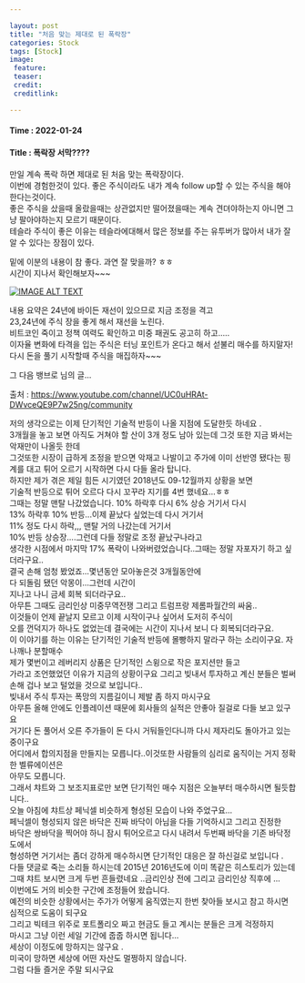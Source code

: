 ```yaml
---

layout: post
title: "처음 맞는 제대로 된 폭락장"
categories: Stock
tags: [Stock]
image:
 feature: 
 teaser: 
 credit:
 creditlink:

---
```


#### Time : 2022-01-24
#### Title : 폭락장 서막????

만일 계속 폭락 하면 제대로 된 처음 맞는 폭락장이다.<br>
이번에 경험한것이 있다. 좋은 주식이라도 내가 계속 follow up할 수 있는 주식을 해야한다는것이다.<br>
좋은 주식을 샀을때 올랐을때는 상관없지만 떨어졌을때는 계속 견뎌야하는지 아니면 그냥 팔아야하는지 모르기 때문이다.<br>
테슬라 주식이 좋은 이유는 테슬라에대해서 많은 정보를 주는 유투버가 많아서 내가 잘 알 수 있다는 장점이 있다.<br>

밑에 이분의 내용이 참 좋다. 과연 잘 맞을까? ㅎㅎ<br>
시간이 지나서 확인해보자~~~<br>

[![IMAGE ALT TEXT](https://img.youtube.com/vi/Kn-p3VHXVuQ/0.jpg)](https://www.youtube.com/watch?v=Kn-p3VHXVuQ "Video Title")

내용 요약은 24년에 바이든 재선이 있으므로 지금 조정을 격고 <br>
23,24년에 주식 장을 좋게 해서 재선을 노린다. <br>
비트코인 죽이고 정책 여력도 확인하고 미중 패권도 공고히 하고.....<br>
이자율 변화에 타격을 입는 주식은 터닝 포인트가 온다고 해서 섣불리 매수를 하지말자!<br>
다시 돈을 풀기 시작할때 주식을 매집하자~~~<br>

그 다음 뱅브로 님의 글...<br>

출처 : https://www.youtube.com/channel/UC0uHRAt-DWvceQE9P7w25ng/community<br>

저의 생각으로는 이제 단기적인 기술적 반등이 나올 지점에 도달한듯 하네요 . <br>
3개월을 놓고 보면 아직도 거쳐야 할 산이 3개 정도 남아 있는데 그것 또한 지금 봐서는 악재만이 나올듯 한데 <br>
그것또한 시장이 급하게 조정을 받으면 악재고 나발이고 주가에 이미 선반영 됐다는 핑계를 대고 튀어 오르기 시작하면 다시 다들 올라 탑니다. <br>
하지만 제가 겪은 제일 힘든 시기였던 2018년도 09-12월까지 상황을 보면 <br>
기술적 반등으로 튀어 오르다 다시 꼬꾸라 지기를 4번 했네요...ㅎㅎ <br>
그때는 정말 맨탈 나갔었습니다. 10% 하락후 다시 6% 상승 거기서 다시 <br>
13% 하락후 10% 반등...이제 끝났다 싶었는데 다시 거기서 <br>
11% 정도 다시 하락,,, 맨탈 거의 나갔는데 거기서 <br>
10% 반등 상승장....그런데 다들 정말로 조정 끝났구나라고 <br>
생각한 시점에서 마지막 17% 폭락이 나와버렸었습니다..그때는 정말 자포자기 하고 싶더라구요..<br>
결국 손해 엄청 봤었죠...몇년동안 모아놓은것 3개월동안에 <br>
다 되돌림 됐던 악몽이...그런데 시간이 <br>
지나고 나니 금세 회복 되더라구요..<br>
아무튼 그때도 금리인상 미중무역전쟁 그리고 트럼프랑 제롬파월간의 싸움..<br>
이것들이 언제 끝날지 모르고 이제 시작이구나 싶어서 도저히 주식이 <br>
오를 껀덕지가 하나도 없었는데 결국에는 시간이 지나서 보니 다 회복되더라구요.<br>
이 이야기를 하는 이유는 단기적인 기술적 반등에 몰빵하지 말라구 하는 소리이구요. 자나깨나 분할매수 <br>
제가 몇번이고 레버리지 상품은 단기적인 스윙으로 작은 포지션만 들고 <br>
가라고 조언했었던 이유가 지금의 상황이구요 그리고 빚내서 투자하고 계신 분들은 벌써 손해 겁나 보고 털었을 것으로 보입니다..<br>
빚내서 주식 투자는 폭망의 지름길이니 제발 좀 하지 마시구요 <br>
아무튼 올해 안에도 인플레이션 때문에 회사들의 실적은 안좋아 질걸로 다들 보고 있구요<br>
거기다 돈 풀어서 오른 주가들이 돈 다시 거둬들인다니까 다시 제자리도 돌아가고 있는 중이구요 <br>
어디에서 합의지점을 만들지는 모릅니다..이것또한 사람들의 심리로 움직이는 거지 정확한 벨류에이션은 <br>
아무도 모릅니다. <br>
그래서 챠트와 그 보조지표로만 보면 단기적인 매수 지점은 오늘부터 매수하시면 될듯합니다..<br>
오늘 아침에 챠트상 페닉셀 비슷하게 형성된 모습이 나와 주었구요...<br>
페닉셀이 형성되지 않은 바닥은 진짜 바닥이 아님을 다들 기억하시고 그리고 진정한 <br>
바닥은 쌍바닥을 찍어야 하니 잠시 튀어오르고 다시 내려서 두번째 바닥을 기존 바닥정도에서 <br>
형성하면 거기서는 좀더 강하게 매수하시면 단기적인 대응은 잘 하신걸로 보입니다 .<br>
다들 댓글로 죽는 소리들 하시는데 2015년 2016년도에 이미 똑같은 히스토리가 있는데 <br>
그때 챠트 보시면 크게 두번 흔들렸네요 ..금리인상 전에 그리고 금리인상 직후에 ...<br>
이번에도 거의 비슷한 구간에 조정들어 왔습니다. <br>
예전의 비슷한 상황에서는 주가가 어떻게 움직였는지 한번 찾아들 보시고 참고 하시면 심적으로 도움이 되구요 <br>
그리고 빅테크 위주로 포트폴리오 짜고 현금도 들고 계시는 분들은 크게 걱정하지 <br>
마시고 그냥 이런 세일 기간에 줍줍 하시면 됩니다... <br>
세상이 이정도에 망하지는 않구요 . <br>
미국이 망하면 세상에 어떤 자산도 멀쩡하지 않습니다. <br>
그럼 다들 즐거운 주말 되시구요<br>




